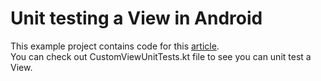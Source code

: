 # Unit testing a View in Android
This example project contains code for this [article](https://syllogismobile.wordpress.com/2020/06/17/unit-testing-custom-view-in-android/).    
You can check out CustomViewUnitTests.kt file to see you can unit test a View.
